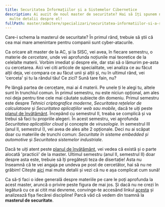 ```yaml
---
title: Securitatea Informațiilor și a Sistemelor Cibernetice
description: Ai auzit de noul master de securitate? Hai să îți spunem noi mai
  multe detalii despre el!
fullPath: master/admitere/specializari/securitatea-informatiilor-si-a-sistemelor-cibernetice
---
```

Care-i schema la masterul de securitate? În primul rând, trebuie să știi că cea mai mare amenintare pentru companii sunt cyber-atacurile.  

Ca oricare alt master de la AC, și la SISC, vei avea, în fiecare semestru, o materie de *cercetare*, unde vei aprofunda noțiunile mai teoretice de la celelalte materii. Vorbim imediat și despre ele, dar stai să o lămurim pe-asta cu cercetarea. Aici vei citi articole de specialitate, vei analiza ce au făcut alții deja, vei compara ce au făcut unii și alții și, nu în ultimul rând, vei 'cerceta' și tu la rândul tău! Ce zici? Sună tare fain, nu? 

Pe lângă partea de cercetare, mai ai 4 materii. Pe unele ți le alegi tu, altele sunt în trunchiul comun. În primul semestru, nu este niciun opțional, am ales noi deja pentru tine cele mai căutate subiecte din domeniu. Primul semestru este despre *Tehnici criptografice moderne*, *Securitatea rețelelor de calculatoare* și *Securitatea aplicațiilor web sau mobile*, dacă te uiți peste [planul de învățământ](https://ac.upt.ro/specializari/securitatea-informatiilor-si-a-sistemelor-cibernetice-planul-de-invatamant/). Începând cu semestrul II, treaba se complică și va trebui să faci tu propriile alegeri. În acest semestru, vei aprofunda *Securitatea aplicațiilor cloud* și concepte de *virusologie*. În semestrul III (anul II, semestrul I), vei avea de ales alte 2 opționale. Deci nu ai scăpat doar cu materiile de trunchi comun: *Securitate în sisteme embedded și automotive* și *Securitatea sistemelor industriale*. 

Dacă te uiți atent peste [planul de învățământ](https://ac.upt.ro/specializari/securitatea-informatiilor-si-a-sistemelor-cibernetice-planul-de-invatamant/), vei vedea că există și o parte alocată 'practicii' de la master. Ultimul semestru (anul II, semestrul II) doar despre asta este, trebuie să îți pregătești teza de disertație! Asta nu înseamnă că te vei angaja pe undeva pe post de cercetător, hai să nu ne grăbim! Citește [aici](https://ac.upt.ro/practica-master/) mai multe detalii și vezi că nu e așa complicat cum sună!

Ca să-ți faci o idee generală despre materiile pe care le poți aprofunda la acest master, aruncă o privire peste figura de mai jos. Și dacă nu ne crezi în legătură cu ce ai citit mai devreme, convinge-te accesând linkul [acesta](https://ac.upt.ro/specializari/securitatea-informatiilor-si-a-sistemelor-cibernetice-planul-de-invatamant/) și analizează fișa fiecărei discipline! Parcă văd că vedem din toamnă la **masterul de securitate**.

<Fig src="/uploads/sisc.png" alt="Subiectele abordate la masterul de securitate (SISC)" caption="Subiectele abordate la masterul de securitate (SISC)"></Fig>